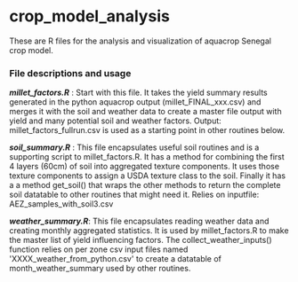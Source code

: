 # crop_model_analysis #
These are R files for the analysis and visualization of aquacrop Senegal crop model.

### File descriptions and usage ###
***millet_factors.R*** : Start with this file. It takes the yield summary results generated in the python aquacrop output (millet_FINAL_xxx.csv) and merges it with the soil and weather data to create a master file output with yield and many potential soil and weather factors. Output: millet_factors_fullrun.csv is used as a starting point in other routines below.

***soil_summary.R*** : This file encapsulates useful soil routines and is a supporting script to millet_factors.R. It has a method for combining the first 4 layers (60cm) of soil into aggregated texture components. It uses those texture components to assign a USDA texture class to the soil. Finally it has a a method get_soil() that wraps the other methods to return the complete soil datatable to other routines that might need it.  Relies on inputfile:  AEZ_samples_with_soil3.csv

***weather_summary.R***: This file encapsulates reading weather data and creating monthly aggregated statistics. It is used by millet_factors.R to make the master list of yield influencing factors. The collect_weather_inputs() function relies on per zone csv input files named 'XXXX_weather_from_python.csv' to create a datatable of month_weather_summary used by other routines. 



